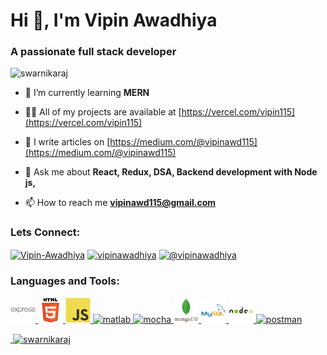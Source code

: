 
<h1 align="left">Hi 👋, I'm Vipin Awadhiya</h1>
<h3 align="left">A passionate full stack developer</h3>

<p align="left"> <img src="https://komarev.com/ghpvc/?username=swarnikaraj&label=Profile%20views&color=0e75b6&style=flat" alt="swarnikaraj" /> </p>



- 🌱 I’m currently learning **MERN**

- 👨‍💻 All of my projects are available at [https://vercel.com/vipin115](https://vercel.com/vipin115)

- 📝 I write articles on [https://medium.com/@vipinawd115](https://medium.com/@vipinawd115)

- 💬 Ask me about **React, Redux, DSA, Backend development with Node js,**

- 📫 How to reach me **vipinawd115@gmail.com**


<h3 align="left">Lets Connect:</h3>
<p align="left">
<a href="https://github.com/Vipin115" target="blank"><img align="center" src="https://raw.githubusercontent.com/rahuldkjain/github-profile-readme-generator/master/src/images/icons/Social/linked-in-alt.svg" alt="Vipin-Awadhiya" height="30" width="40" /></a>
<a href="https://instagram.com/vipin_avadhiya115" target="blank"><img align="center" src="https://raw.githubusercontent.com/rahuldkjain/github-profile-readme-generator/master/src/images/icons/Social/instagram.svg" alt="vipinawadhiya" height="30" width="40" /></a>
<a href="https://medium.com/@vipinawd115" target="blank"><img align="center" src="https://raw.githubusercontent.com/rahuldkjain/github-profile-readme-generator/master/src/images/icons/Social/medium.svg" alt="@vipinawadhiya" height="30" width="40" /></a>

<h3 align="left">Languages and Tools:</h3>
<p align="left"> </a> <a href="https://expressjs.com" target="_blank" rel="noreferrer"> <img src="https://raw.githubusercontent.com/devicons/devicon/master/icons/express/express-original-wordmark.svg" alt="express" width="40" height="40"/> </a> <a href="https://www.w3.org/html/" target="_blank" rel="noreferrer"> <img src="https://raw.githubusercontent.com/devicons/devicon/master/icons/html5/html5-original-wordmark.svg" alt="html5" width="40" height="40"/> </a> <a href="https://developer.mozilla.org/en-US/docs/Web/JavaScript" target="_blank" rel="noreferrer"> <img src="https://raw.githubusercontent.com/devicons/devicon/master/icons/javascript/javascript-original.svg" alt="javascript" width="40" height="40"/> </a> <a href="https://www.mathworks.com/" target="_blank" rel="noreferrer"> <img src="https://upload.wikimedia.org/wikipedia/commons/2/21/Matlab_Logo.png" alt="matlab" width="40" height="40"/> </a> <a href="https://mochajs.org" target="_blank" rel="noreferrer"> <img src="https://www.vectorlogo.zone/logos/mochajs/mochajs-icon.svg" alt="mocha" width="40" height="40"/> </a> <a href="https://www.mongodb.com/" target="_blank" rel="noreferrer"> <img src="https://raw.githubusercontent.com/devicons/devicon/master/icons/mongodb/mongodb-original-wordmark.svg" alt="mongodb" width="40" height="40"/> </a> <a href="https://www.mysql.com/" target="_blank" rel="noreferrer"> <img src="https://raw.githubusercontent.com/devicons/devicon/master/icons/mysql/mysql-original-wordmark.svg" alt="mysql" width="40" height="40"/> </a> <a href="https://nodejs.org" target="_blank" rel="noreferrer"> <img src="https://raw.githubusercontent.com/devicons/devicon/master/icons/nodejs/nodejs-original-wordmark.svg" alt="nodejs" width="40" height="40"/> </a> <a href="https://postman.com" target="_blank" rel="noreferrer"> <img src="https://www.vectorlogo.zone/logos/getpostman/getpostman-icon.svg" alt="postman" width="40" height="40"/>  </p>

<p>&nbsp;<img align="center" src="https://github-readme-stats.vercel.app/api?username=Vipin115&show_icons=true&locale=en&theme=dracula" alt="swarnikaraj" /></p>

